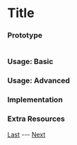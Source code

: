 # Title
### Prototype  
>```c++
>
>```
### Usage: Basic  


### Usage: Advanced  


### Implementation  


### Extra Resources  

[Last](https://www.github.com/Zomon333/SadBoat-Engine/tree/Linux-Refactor/docs/) --- [Next](https://www.github.com/Zomon333/SadBoat-Engine/tree/Linux-Refactor/docs/)